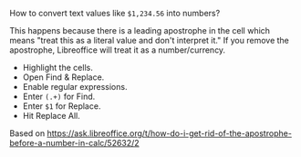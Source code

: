 How to convert text values like `$1,234.56` into numbers?

This happens because there is a leading apostrophe in the cell which means "treat this as a literal value and don't interpret it."
If you remove the apostrophe, Libreoffice will treat it as a number/currency.

- Highlight the cells.
- Open Find & Replace.
- Enable regular expressions.
- Enter `(.+)` for Find.
- Enter `$1` for Replace.
- Hit Replace All.

Based on https://ask.libreoffice.org/t/how-do-i-get-rid-of-the-apostrophe-before-a-number-in-calc/52632/2
